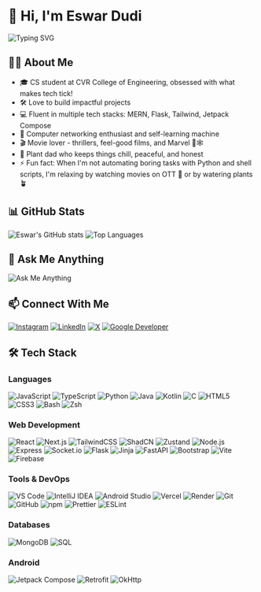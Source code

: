 # 👋 Hi, I'm Eswar Dudi

![Typing SVG](https://readme-typing-svg.demolab.com?font=Fira+Code&pause=1000&color=2E96FF&center=true&vCenter=true&width=435&lines=Computer+Science+Student;Full-Stack+Developer;Android+Developer;Tech+Enthusiast)

## 👨‍💻 About Me

- 🎓 CS student at CVR College of Engineering, obsessed with what makes tech tick!
- 🛠️ Love to build impactful projects
- 💻 Fluent in multiple tech stacks: MERN, Flask, Tailwind, Jetpack Compose
- 🔌 Computer networking enthusiast and self-learning machine
- 🎬 Movie lover - thrillers, feel-good films, and Marvel 🤖🕸️
- 🌱 Plant dad who keeps things chill, peaceful, and honest
- ⚡ Fun fact: When I'm not automating boring tasks with Python and shell scripts, I'm relaxing by watching movies on OTT 🍿 or by watering plants 🪴

## 📊 GitHub Stats

![Eswar's GitHub stats](https://github-readme-stats.vercel.app/api?username=eswar-7116&show_icons=true&theme=tokyonight) ![Top Languages](https://github-readme-stats.vercel.app/api/top-langs/?username=eswar-7116&layout=compact&theme=tokyonight)

## 💬 Ask Me Anything

![Ask Me Anything](https://img.shields.io/badge/Ask%20Me%20Anything-1E88E5?style=for-the-badge&logo=questdb&logoColor=white)

## 📫 Connect With Me

[![Instagram](https://img.shields.io/badge/Instagram-E4405F?style=for-the-badge&logo=instagram&logoColor=white)](https://instagram.com/whoiseswar)
[![LinkedIn](https://img.shields.io/badge/LinkedIn-0A66C2?style=for-the-badge&logo=linkedin&logoColor=white)](https://linkedin.com/in/eswar-dudi)
[![X](https://img.shields.io/badge/X-000000?style=for-the-badge&logo=x&logoColor=white)](https://twitter.com/eswardudi)
[![Google Developer](https://img.shields.io/badge/G.dev-4285F4?style=for-the-badge&logo=google&logoColor=white)](https://g.dev/eswardudi)

## 🛠️ Tech Stack

### Languages

![JavaScript](https://img.shields.io/badge/JavaScript-F7DF1E?style=for-the-badge&logo=javascript&logoColor=black) ![TypeScript](https://img.shields.io/badge/TypeScript-3178C6?style=for-the-badge&logo=typescript&logoColor=white) ![Python](https://img.shields.io/badge/Python-3776AB?style=for-the-badge&logo=python&logoColor=white) ![Java](https://img.shields.io/badge/Java-ED8B00?style=for-the-badge&logo=openjdk&logoColor=white) ![Kotlin](https://img.shields.io/badge/Kotlin-7F52FF?style=for-the-badge&logo=kotlin&logoColor=white) ![C](https://img.shields.io/badge/C-00599C?style=for-the-badge&logo=c&logoColor=white) ![HTML5](https://img.shields.io/badge/HTML5-E34F26?style=for-the-badge&logo=html5&logoColor=white) ![CSS3](https://img.shields.io/badge/CSS3-1572B6?style=for-the-badge&logo=css3&logoColor=white) ![Bash](https://img.shields.io/badge/Bash-4EAA25?style=for-the-badge&logo=gnubash&logoColor=white) ![Zsh](https://img.shields.io/badge/Zsh-3E4B4D?style=for-the-badge&logo=gnu-bash&logoColor=white)

### Web Development

![React](https://img.shields.io/badge/React-61DAFB?style=for-the-badge&logo=react&logoColor=black) ![Next.js](https://img.shields.io/badge/Next.js-000000?style=for-the-badge&logo=nextdotjs&logoColor=white) ![TailwindCSS](https://img.shields.io/badge/TailwindCSS-06B6D4?style=for-the-badge&logo=tailwindcss&logoColor=white) ![ShadCN](https://img.shields.io/badge/ShadCN-000000?style=for-the-badge&logo=tailwindcss&logoColor=white) ![Zustand](https://img.shields.io/badge/Zustand-482D40?style=for-the-badge&logo=react&logoColor=white) ![Node.js](https://img.shields.io/badge/Node.js-339933?style=for-the-badge&logo=nodedotjs&logoColor=white) ![Express](https://img.shields.io/badge/Express-000000?style=for-the-badge&logo=express&logoColor=white) ![Socket.io](https://img.shields.io/badge/Socket.io-010101?style=for-the-badge&logo=socket.io&logoColor=white) ![Flask](https://img.shields.io/badge/Flask-000000?style=for-the-badge&logo=flask&logoColor=white) ![Jinja](https://img.shields.io/badge/Jinja-B41717?style=for-the-badge&logo=jinja&logoColor=white) ![FastAPI](https://img.shields.io/badge/FastAPI-009688?style=for-the-badge&logo=fastapi&logoColor=white) ![Bootstrap](https://img.shields.io/badge/Bootstrap-7952B3?style=for-the-badge&logo=bootstrap&logoColor=white) ![Vite](https://img.shields.io/badge/Vite-646CFF?style=for-the-badge&logo=vite&logoColor=white) ![Firebase](https://img.shields.io/badge/Firebase-FFCA28?style=for-the-badge&logo=firebase&logoColor=black)

### Tools & DevOps

![VS Code](https://img.shields.io/badge/VS%20Code-007ACC?style=for-the-badge&logo=visualstudiocode&logoColor=white) ![IntelliJ IDEA](https://img.shields.io/badge/IntelliJ-000000?style=for-the-badge&logo=intellijidea&logoColor=white) ![Android Studio](https://img.shields.io/badge/Android%20Studio-3DDC84?style=for-the-badge&logo=androidstudio&logoColor=white) ![Vercel](https://img.shields.io/badge/Vercel-000000?style=for-the-badge&logo=vercel&logoColor=white) ![Render](https://img.shields.io/badge/Render-46E3B7?style=for-the-badge&logo=render&logoColor=black) ![Git](https://img.shields.io/badge/Git-F05032?style=for-the-badge&logo=git&logoColor=white) ![GitHub](https://img.shields.io/badge/GitHub-181717?style=for-the-badge&logo=github&logoColor=white) ![npm](https://img.shields.io/badge/npm-CB3837?style=for-the-badge&logo=npm&logoColor=white) ![Prettier](https://img.shields.io/badge/Prettier-F7B93E?style=for-the-badge&logo=prettier&logoColor=black) ![ESLint](https://img.shields.io/badge/ESLint-4B32C3?style=for-the-badge&logo=eslint&logoColor=white)

### Databases

![MongoDB](https://img.shields.io/badge/MongoDB-47A248?style=for-the-badge&logo=mongodb&logoColor=white) ![SQL](https://img.shields.io/badge/SQL-4479A1?style=for-the-badge&logo=mysql&logoColor=white)

### Android

![Jetpack Compose](https://img.shields.io/badge/Jetpack_Compose-4285F4?style=for-the-badge&logo=android&logoColor=white) ![Retrofit](https://img.shields.io/badge/Retrofit-FF8A00?style=for-the-badge&logo=android&logoColor=white) ![OkHttp](https://img.shields.io/badge/OkHttp-3E4348?style=for-the-badge&logo=android&logoColor=white)
